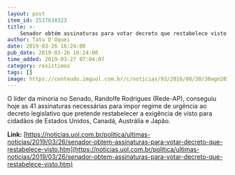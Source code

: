```yaml
---
layout: post
item_id: 2537638323
title: >-
    Senador obtém assinaturas para votar decreto que restabelece visto
author: Tatu D'Oquei
date: 2019-03-26 16:24:00
pub_date: 2019-03-26 16:24:00
time_added: 2019-03-27 07:04:07
category: resistimos
tags: []
image: https://conteudo.imguol.com.br/c/noticias/93/2016/08/30/30ago2016---o-senador-randolfe-rodrigues-rede-ap-disse-em-discurso-no-plenario-que-os-erros-cometidos-pelo-pt-nao-podem-levar-a-condenacao-de-uma-pessoa-inocente----no-caso-a-presidente-afastada-1472610441244_615x300.jpg
---
```


O líder da minoria no Senado, Randolfe Rodrigues (Rede-AP), conseguiu hoje as 41 assinaturas necessárias para impor regime de urgência ao decreto legislativo que pretende restabelecer a exigência de visto para cidadãos de Estados Unidos, Canadá, Austrália e Japão.

**Link:** [https://noticias.uol.com.br/politica/ultimas-noticias/2019/03/26/senador-obtem-assinaturas-para-votar-decreto-que-restabelece-visto.htm](https://noticias.uol.com.br/politica/ultimas-noticias/2019/03/26/senador-obtem-assinaturas-para-votar-decreto-que-restabelece-visto.htm)

